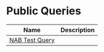 # Public Queries

| Name | Description |
| ----- | ------ |
| [NAB Test Query](query-nab-test-query/index.md) |  |
